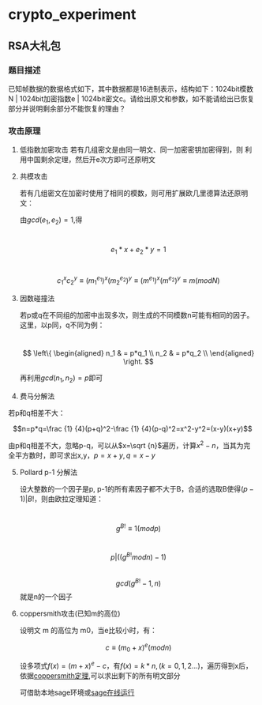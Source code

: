 # crypto_experiment
## RSA大礼包

### 题目描述

已知帧数据的数据格式如下，其中数据都是16进制表示，结构如下：1024bit模数N | 1024bit加密指数e | 1024bit密文c。请给出原文和参数，如不能请给出已恢复部分并说明剩余部分不能恢复的理由？

### 攻击原理

1. 低指数加密攻击
   若有几组密文是由同一明文、同一加密密钥加密得到，则 利用中国剩余定理，然后开e次方即可还原明文

3. 共模攻击

   若有几组密文在加密时使用了相同的模数，则可用扩展欧几里德算法还原明文：

   由$gcd(e_1,e_2)=1$,得

   ​									$$e_1*x+e_2*y=1$$

   ​									$$c_1^xc_2^y \equiv (m_1^{e_1})^x(m_2^{e_2})^y \equiv (m^{e_1})^x(m^{e_2})^y \equiv m(mod N)$$

   

3. 因数碰撞法

   若p或q在不同组的加密中出现多次，则生成的不同模数n可能有相同的因子。这里，以p同，q不同为例：

   ​														$$ \left\{ \begin{aligned} n_1 & = p*q_1 \\ n_2 & = p*q_2 \\ \end{aligned} \right. $$

   再利用$gcd(n_1,n_2)=p$即可

   

4.  费马分解法

   若p和q相差不大：

   $$n=p*q=\frac {1} {4}(p+q)^2-\frac {1} {4}(p-q)^2=x^2-y^2=(x-y)(x+y)$$

   由p和q相差不大，忽略p-q，可以从$x=\sqrt {n}$遍历，计算$x^2-n$，当其为完全平方数时，即可求出x,y，$p=x+y,q=x-y$
   
   

5. Pollard  p-1 分解法

   设大整数的一个因子是p, p-1的所有素因子都不大于B，合适的选取B使得$(p-1)|B!$，则由欧拉定理知道：

   ​	$$g^{B!}\equiv1(mod p)$$

   ​	$$p|((g^{B!}mod n)-1)$$
   ​		$$gcd(g^{B!}-1,n)$$就是n的一个因子

6. coppersmith攻击(已知m的高位)

   设明文 m 的高位为 m0，当e比较小时，有：

   $$c\equiv(m_0+x)^e (mod n)$$

   设多项式$f(x)=(m+x)^e-c$，有$f(x)=k*n,(k=0,1,2...)$，遍历得到x后，依据[coppersmith定理](https://paper.seebug.org/727/#41-coppersmith),可以求出剩下的所有明文部分

   可借助本地sage环境或[sage在线运行](https://sagecell.sagemath.org/)

